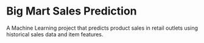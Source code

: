 # Big Mart Sales Prediction

A Machine Learning project that predicts product sales in retail outlets using historical sales data and item features.
